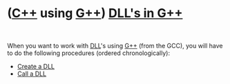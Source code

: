 



 

 

 

 

 

([C++](Cpp.htm) using [G++](CppGpp.htm)) [DLL's in G++](CppGppDll.htm)
======================================================================

 

When you want to work with [DLL](CppDll.htm)'s using [G++](CppGpp.htm)
(from the GCC), you will have to do the following procedures (ordered
chronologically):

-   [Create a DLL](CppGppCreateDll.htm)
-   [Call a DLL](CppGppCallDll.htm)

 

 

 

 

 





 



